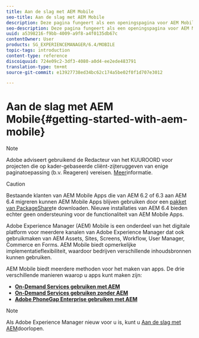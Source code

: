 ```yaml
---
title: Aan de slag met AEM Mobile
seo-title: Aan de slag met AEM Mobile
description: Deze pagina fungeert als een openingspagina voor AEM Mobile. Volg deze pagina als beginpunt voor meer informatie over de drie verschillende manieren om apps te maken.
seo-description: Deze pagina fungeert als een openingspagina voor AEM Mobile. Volg deze pagina als beginpunt voor meer informatie over de drie verschillende manieren om apps te maken.
uuid: a5398216-f9bb-4009-a9f8-a4f0135db67c
contentOwner: User
products: SG_EXPERIENCEMANAGER/6.4/MOBILE
topic-tags: introduction
content-type: reference
discoiquuid: 724e09c2-3df3-4080-a0d4-ee2ede483791
translation-type: tm+mt
source-git-commit: e13927738ed34bc62c174a5be02f0f1d707e3012

---
```



# Aan de slag met AEM Mobile{#getting-started-with-aem-mobile}

>[!NOTE]
>
>Adobe adviseert gebruikend de Redacteur van het KUUROORD voor projecten die op kader-gebaseerde cliënt-zijteruggeven van enige paginatoepassing (b.v. Reageren) vereisen. [Meer](/help/sites-developing/spa-overview.md)informatie.

>[!CAUTION]
>
>Bestaande klanten van AEM Mobile Apps die van AEM 6.2 of 6.3 aan AEM 6.4 migreren kunnen AEM Mobile Apps blijven gebruiken door een [pakket van PackageShare](https://www.adobeaemcloud.com/content/marketplace/marketplaceProxy.html?packagePath=/content/companies/public/adobe/packages/cq640/compatpack/aem-mobile-package)te downloaden. Nieuwe installaties van AEM 6.4 bieden echter geen ondersteuning voor de functionaliteit van AEM Mobile Apps.

Adobe Experience Manager (AEM) Mobile is een onderdeel van het digitale platform voor meerdere kanalen van Adobe Experience Manager dat ook gebruikmaken van AEM Assets, Sites, Screens, Workflow, User Manager, Commerce en Forms. AEM Mobile biedt opmerkelijke implementatieflexibiliteit, waardoor bedrijven verschillende inhoudsbronnen kunnen gebruiken.

AEM Mobile biedt meerdere methoden voor het maken van apps. De drie verschillende manieren waarop u apps kunt maken zijn:

* **[On-Demand Services gebruiken met AEM](/help/mobile/getting-started-aem-mobile-on-demand.md)**
* **[On-Demand Services gebruiken zonder AEM](https://helpx.adobe.com/digital-publishing-solution/topics.html)**
* **[Adobe PhoneGap Enterprise gebruiken met AEM](/help/mobile/getting-started-aem-mobile-phonegap.md)**

>[!NOTE]
>
>Als Adobe Experience Manager nieuw voor u is, kunt u [Aan de slag met AEM](/help/sites-deploying/deploy.md)doorlopen.
